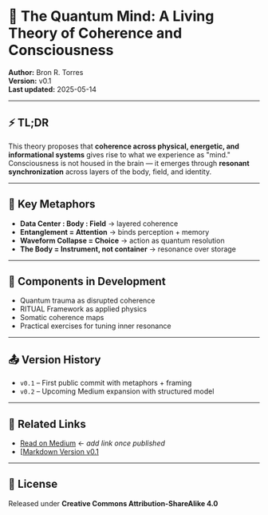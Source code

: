 # 🧠 The Quantum Mind: A Living Theory of Coherence and Consciousness

**Author:** Bron R. Torres  
**Version:** v0.1  
**Last updated:** 2025-05-14  

---

## ⚡️ TL;DR

This theory proposes that **coherence across physical, energetic, and informational systems** gives rise to what we experience as "mind."  
Consciousness is not housed in the brain — it emerges through **resonant synchronization** across layers of the body, field, and identity.

---

## 🧭 Key Metaphors

- **Data Center : Body : Field** → layered coherence
- **Entanglement = Attention** → binds perception + memory
- **Waveform Collapse = Choice** → action as quantum resolution
- **The Body = Instrument, not container** → resonance over storage

---

## 🧬 Components in Development

- Quantum trauma as disrupted coherence
- RITUAL Framework as applied physics
- Somatic coherence maps
- Practical exercises for tuning inner resonance

---

## 📤 Version History

- `v0.1` – First public commit with metaphors + framing
- `v0.2` – Upcoming Medium expansion with structured model

---

## 📎 Related Links

- [Read on Medium](#) ← *add link once published*
- [[Markdown Version v0.1](https://github.com/bronrtorres/the-quantum-mind/blob/main/QuantumMind-v0.1.md)

---

## 🧾 License

Released under **Creative Commons Attribution-ShareAlike 4.0**
